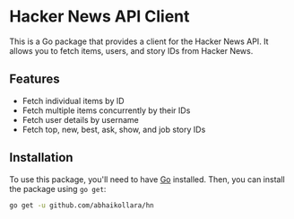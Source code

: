 # Hacker News API Client

This is a Go package that provides a client for the Hacker News API. It allows you to fetch items, users, and story IDs from Hacker News.

## Features

- Fetch individual items by ID
- Fetch multiple items concurrently by their IDs
- Fetch user details by username
- Fetch top, new, best, ask, show, and job story IDs

## Installation

To use this package, you'll need to have [Go](https://golang.org/doc/install) installed. Then, you can install the package using `go get`:

```bash
go get -u github.com/abhaikollara/hn
```
